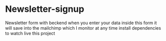 # Newsletter-signup
Newsletter form with beckend
when you enter your data inside this form it will save into the mailchimp which I monitor at any time
install dependencies to watch live this project
